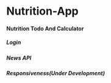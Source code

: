 # Nutrition-App

#### Nutrition Todo And Calculator

##### Login

##### News API
##### Responsiveness(Under Development)
